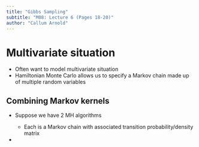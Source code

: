 ```yaml
---
title: "Gibbs Sampling"
subtitle: "M08: Lecture 6 (Pages 18-20)"
author: "Callum Arnold"
---
```


# Multivariate situation

-   Often want to model multivariate situation
-   Hamiltonian Monte Carlo allows us to specify a Markov chain made up of
    multiple random variables

## Combining Markov kernels

-   Suppose we have 2 MH algorithms

    -   Each is a Markov chain with associated transition probability/density
        matrix

-   
